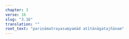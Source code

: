 ```yaml
---
chapter: 3
verse: 16
slug: "3.16"
translation: ""
root_text: "pariṇāmatrayasaṃyamād atītānāgatajñānam"
---
```


